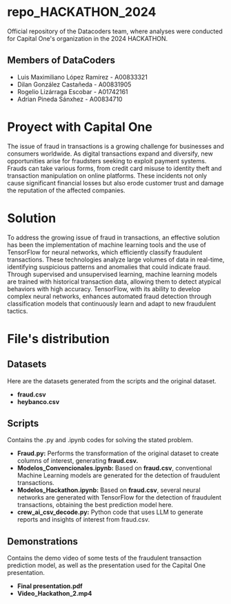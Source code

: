 # repo_HACKATHON_2024
Official repository of the Datacoders team, where analyses were conducted for Capital One's organization in the 2024 HACKATHON.

## Members of DataCoders
* Luis Maximiliano López Ramírez - A00833321
* Dilan González Castañeda - A00831905
* Rogelio Lizárraga Escobar - A01742161
* Adrian Pineda Sánxhez - A00834710

# Proyect with Capital One

The issue of fraud in transactions is a growing challenge for businesses and consumers worldwide. As digital transactions expand and diversify, new opportunities arise for fraudsters seeking to exploit payment systems. Frauds can take various forms, from credit card misuse to identity theft and transaction manipulation on online platforms. These incidents not only cause significant financial losses but also erode customer trust and damage the reputation of the affected companies.

# Solution

To address the growing issue of fraud in transactions, an effective solution has been the implementation of machine learning tools and the use of TensorFlow for neural networks, which efficiently classify fraudulent transactions. These technologies analyze large volumes of data in real-time, identifying suspicious patterns and anomalies that could indicate fraud. Through supervised and unsupervised learning, machine learning models are trained with historical transaction data, allowing them to detect atypical behaviors with high accuracy. TensorFlow, with its ability to develop complex neural networks, enhances automated fraud detection through classification models that continuously learn and adapt to new fraudulent tactics.

# File's distribution

## Datasets

Here are the datasets generated from the scripts and the original dataset.
* **fraud.csv**
* **heybanco.csv**
## Scripts

Contains the .py and .ipynb codes for solving the stated problem.

* **Fraud.py:** Performs the transformation of the original dataset to create columns of interest, generating **fraud.csv.**
* **Modelos_Convencionales.ipynb:** Based on **fraud.csv**, conventional Machine Learning models are generated for the detection of fraudulent transactions.
* **Modelos_Hackathon.ipynb:** Based on **fraud.csv**, several neural networks are generated with TensorFlow for the detection of fraudulent transactions, obtaining the best prediction model here.
* **crew_ai_csv_decode.py:** Python code that uses LLM to generate reports and insights of interest from fraud.csv.

## Demonstrations


Contains the demo video of some tests of the fraudulent transaction prediction model, as well as the presentation used for the Capital One presentation.
* **Final presentation.pdf**
* **Video_Hackathon_2.mp4**
